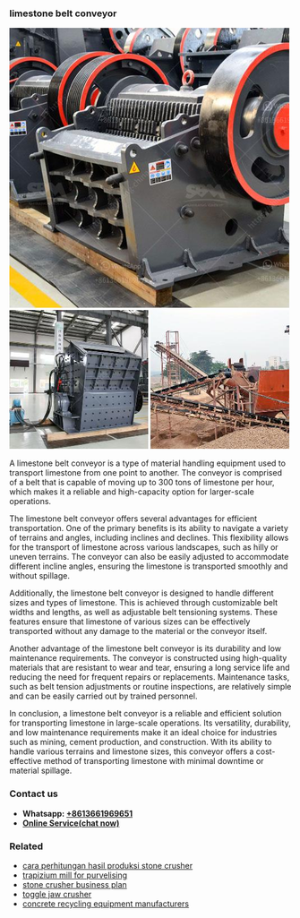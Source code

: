 <h3>limestone belt conveyor</h3><img src='1706773334.jpg' alt=''><p>A limestone belt conveyor is a type of material handling equipment used to transport limestone from one point to another. The conveyor is comprised of a belt that is capable of moving up to 300 tons of limestone per hour, which makes it a reliable and high-capacity option for larger-scale operations.</p><p>The limestone belt conveyor offers several advantages for efficient transportation. One of the primary benefits is its ability to navigate a variety of terrains and angles, including inclines and declines. This flexibility allows for the transport of limestone across various landscapes, such as hilly or uneven terrains. The conveyor can also be easily adjusted to accommodate different incline angles, ensuring the limestone is transported smoothly and without spillage.</p><p>Additionally, the limestone belt conveyor is designed to handle different sizes and types of limestone. This is achieved through customizable belt widths and lengths, as well as adjustable belt tensioning systems. These features ensure that limestone of various sizes can be effectively transported without any damage to the material or the conveyor itself.</p><p>Another advantage of the limestone belt conveyor is its durability and low maintenance requirements. The conveyor is constructed using high-quality materials that are resistant to wear and tear, ensuring a long service life and reducing the need for frequent repairs or replacements. Maintenance tasks, such as belt tension adjustments or routine inspections, are relatively simple and can be easily carried out by trained personnel.</p><p>In conclusion, a limestone belt conveyor is a reliable and efficient solution for transporting limestone in large-scale operations. Its versatility, durability, and low maintenance requirements make it an ideal choice for industries such as mining, cement production, and construction. With its ability to handle various terrains and limestone sizes, this conveyor offers a cost-effective method of transporting limestone with minimal downtime or material spillage.</p><h3>Contact us</h3><ul><li><strong>Whatsapp:&nbsp;<a href="https://wa.me/8613661969651">+8613661969651</a></strong></li><li><a href="https://swt.shibang-china.com/?git&amp;zhl&amp;limestone belt conveyor"><strong>Online Service(chat now)</strong></a></li></ul><h3>Related</h3><ul><li><a href='cara perhitungan hasil produksi stone crusher.md'>cara perhitungan hasil produksi stone crusher</a></li><li><a href='trapizium mill for purvelising.md'>trapizium mill for purvelising</a></li><li><a href='stone crusher business plan.md'>stone crusher business plan</a></li><li><a href='toggle jaw crusher.md'>toggle jaw crusher</a></li><li><a href='concrete recycling equipment manufacturers.md'>concrete recycling equipment manufacturers</a></li></ul>